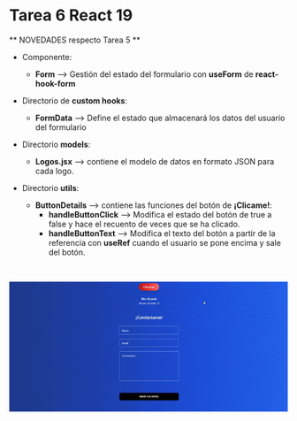 # Tarea 6 React 19

** NOVEDADES respecto Tarea 5 **

- Componente:

  - **Form** --> Gestión del estado del formulario con **useForm** de **react-hook-form**

- Directorio de **custom hooks**:

   - **FormData** --> Define el estado que almacenará los datos del usuario del formulario

- Directorio **models**:
  - **Logos.jsx** --> contiene el modelo de datos en formato JSON para cada logo.

- Directorio **utils**:

  - **ButtonDetails** --> contiene las funciones del botón de **¡Clicame!**:
     - **handleButtonClick**  --> Modifica el estado del botón de true a false y hace el recuento de veces que se ha clicado.
     - **handleButtonText** --> Modifica el texto del botón a partir de la referencia con **useRef** cuando el usuario se pone encima y sale
     del botón.
     
<br/>

![alt text](/src/assets/img/task6_preview.gif)


